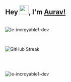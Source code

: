 
## Hey <img src="https://github.com/TheDudeThatCode/TheDudeThatCode/blob/master/Assets/Hi.gif" width="29">, I'm [Aurav!](https://www.linkedin.com/in/aurav-s-tomar/)

<br>

<img align="left" src="https://github-readme-stats.vercel.app/api?username=le-incroyable1-dev&show_icons=true&locale=en&theme=midnight-purple" alt="le-incroyable1-dev" />

<br><br>

![GitHub Streak](https://github-readme-streak-stats.herokuapp.com?user=le-incroyable1-dev&theme=midnight-purple)

<br><br>

<img align="left" src="https://github-readme-stats.vercel.app/api/top-langs?username=le-incroyable1-dev&show_icons=true&locale=en&layout=compact&theme=midnight-purple" alt="le-incroyable1-dev" />

<!-- [![Most Used Languages](https://github-readme-stats.vercel.app/api/top-langs/?username=le-incroyable1-dev&layout=compact&theme=midnight-purple)](https://github.com/le-incroyable1-dev/github-readme-stats)
 -->
<br>

<!---
le-incroyable1-dev/le-incroyable1-dev is a ✨ special ✨ repository because its `README.md` (this file) appears on your GitHub profile.
You can click the Preview link to take a look at your changes.
--->
